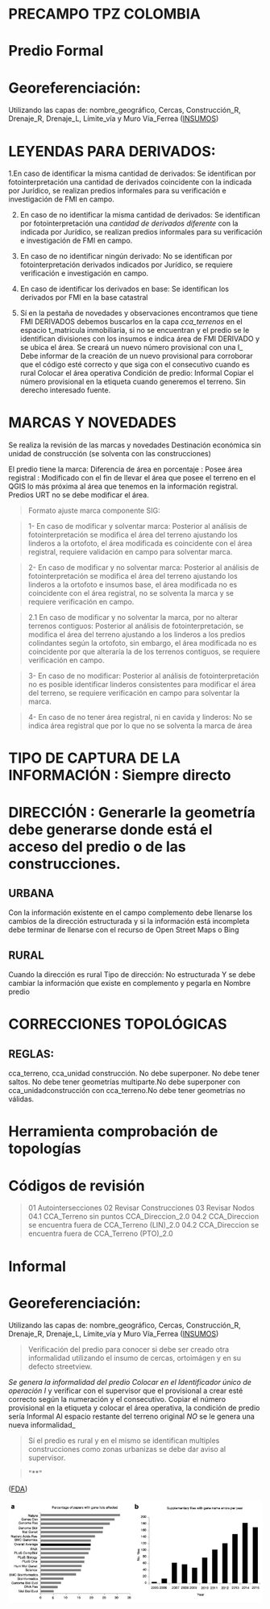 # PRECAMPO TPZ COLOMBIA
# Predio Formal

# Georeferenciación: 

Utilizando las capas de: nombre_geográfico, Cercas, Construcción_R, Drenaje_R, Drenaje_L, Límite_vía y Muro Vía_Ferrea ([INSUMOS](https://drive.google.com/drive/folders/1PZ154pDtyj1r31IeuHY7DkVniptOmTHE))


# LEYENDAS PARA DERIVADOS: 

1.En caso de identificar la misma cantidad de derivados: Se identifican por fotointerpretación una cantidad de derivados coincidente con la
indicada por Jurídico, se realizan predios informales para su verificación e investigación de FMI en campo.

2. En caso de no identificar la misma cantidad de derivados: Se identifican por fotointerpretación una _cantidad de derivados diferente_ con la
indicada por Jurídico, se realizan predios informales para su verificación e investigación de FMI en campo.

3. En caso de no identificar ningún derivado: No se identifican por fotointerpretación derivados indicados por Jurídico, se requiere verificación e investigación en campo.

4. En caso de identificar los derivados en base: Se identifican los derivados por FMI en la base catastral

5. Sí en la pestaña de novedades y observaciones encontramos que tiene FMI DERIVADOS debemos buscarlos en la capa *cca_terrenos* en el espacio
t_matricula inmobiliaria, si no se encuentran y el predio se le identifican divisiones con los insumos e indica área de FMI DERIVADO y se ubica el área. Se creará un nuevo número provisional con una I_ Debe informar de la creación de un nuevo provisional para corroborar que el código
esté correcto y que siga con el consecutivo cuando es rural Colocar el área operativa Condición de predio: Informal Copiar el número provisional en la etiqueta cuando generemos el terreno. Sin derecho interesado fuente.

# MARCAS Y NOVEDADES

Se realiza la revisión de las marcas y novedades Destinación económica sin unidad de construcción (se solventa con las construcciones) 

El predio tiene la marca: Diferencia de área en porcentaje : Posee área registral : Modificado con el fin de llevar el área que posee el terreno en el QGIS lo más próxima al área que tenemos en la información registral. Predios URT no se debe modificar el área.

> Formato ajuste marca componente SIG:

>  1- En caso de modificar y solventar marca: Posterior al análisis de fotointerpretación se modifica el área del terreno ajustando los linderos a la ortofoto, el área modificada es coincidente con el área registral, requiere validación en campo para solventar marca.

> 2- En caso de modificar y no solventar marca: Posterior al análisis de fotointerpretación se modifica el área del terreno ajustando los linderos a la ortofoto e insumos base, el área modificada no es coincidente con el área registral, no se solventa la marca y se requiere verificación en campo.

> 2.1 En caso de modificar y no solventar la marca, por no alterar terrenos contiguos: Posterior al análisis de fotointerpretación, se modifica el área del terreno
ajustando a los linderos a los predios colindantes según la ortofoto, sin embargo, el área modificada no es coincidente por que alteraría la de los terrenos contiguos, se requiere verificación en campo.

> 3- En caso de no modificar: Posterior al análisis de fotointerpretación no es posible identificar linderos consistentes para modificar el área del terreno, se requiere verificación en campo para solventar la marca.

>  4- En caso de no tener área registral, ni en cavida y linderos: No se indica área registral que por lo que no se solventa la marca de área

# TIPO DE CAPTURA DE LA INFORMACIÓN : Siempre directo

# DIRECCIÓN : Generarle la geometría debe generarse donde está el acceso del predio o de las construcciones.


## URBANA 
Con la información existente en el campo complemento debe llenarse los cambios de la dirección estructurada y si la información está incompleta debe terminar de llenarse con el recurso de Open Street Maps o Bing

## RURAL 
Cuando la dirección es rural Tipo de dirección: No estructurada Y se debe cambiar la información que existe en complemento y pegarla en Nombre predio


# CORRECCIONES TOPOLÓGICAS 
## REGLAS: 
cca_terreno, cca_unidad construcción. No debe superponer. No debe tener saltos. No debe tener geometrías multiparte.No debe superponer con cca_unidadconstrucción con cca_terreno.No debe tener geometrías no válidas.

# Herramienta comprobación de topologías
# Códigos de revisión 
> 01 Autointersecciones
> 02 Revisar Construcciones
> 03 Revisar Nodos
> 04.1 CCA_Terreno sin puntos CCA_Direccion_2.0
> 04.2 CCA_Direccion se encuentra fuera de CCA_Terreno (LIN)_2.0
> 04.2 CCA_Direccion se encuentra fuera de CCA_Terreno (PTO)_2.0


# Informal

# Georeferenciación: 

Utilizando las capas de: nombre_geográfico, Cercas, Construcción_R, Drenaje_R, Drenaje_L, Límite_vía y Muro Vía_Ferrea ([INSUMOS](https://drive.google.com/drive/folders/1PZ154pDtyj1r31IeuHY7DkVniptOmTHE))

> Verificación del predio para conocer si debe ser creado otra informalidad utilizando el insumo de cercas, ortoimágen
y en su defecto streetview.

_Se genera la informalidad del predio Colocar en el Identificador único de operación I_ y verificar con el supervisor que el provisional a crear esté correcto según
la numeración y el consecutivo. Copiar el número provisional en la etiqueta y colocar el área operativa, la condición de predio sería Informal Al espacio restante del terreno original *NO* se le genera una nueva informalidad_

> Sí el predio es rural y en el mismo se identifican multiples construcciones como zonas urbanizas se debe dar aviso al supervisor.




   > "**" 

([FDA]( https://www.fda.gov/)) 


![](https://github.com/09StevenG/notas-investigacion-reproducible/blob/master/img/ZiemannEtAlFig1.png)



